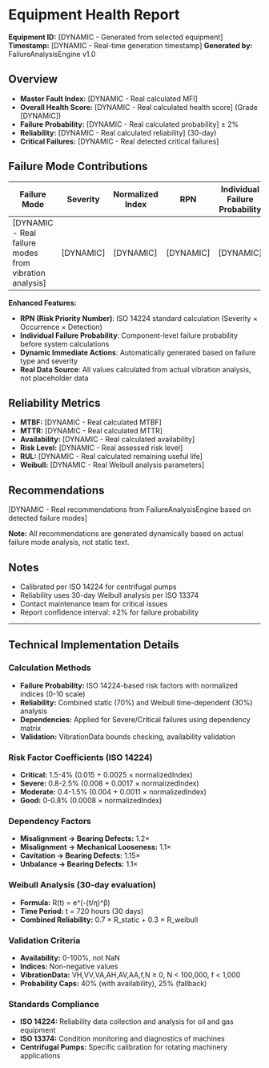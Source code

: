 # Equipment Health Report

**Equipment ID:** [DYNAMIC - Generated from selected equipment]
**Timestamp:** [DYNAMIC - Real-time generation timestamp]
**Generated by:** FailureAnalysisEngine v1.0

## Overview
- **Master Fault Index:** [DYNAMIC - Real calculated MFI]
- **Overall Health Score:** [DYNAMIC - Real calculated health score] (Grade [DYNAMIC])
- **Failure Probability:** [DYNAMIC - Real calculated probability] ± 2%
- **Reliability:** [DYNAMIC - Real calculated reliability] (30-day)
- **Critical Failures:** [DYNAMIC - Real detected critical failures]

## Failure Mode Contributions
| Failure Mode | Severity | Normalized Index | RPN | Individual Failure Probability | Risk Contribution | Immediate Action |
|--------------|----------|-----------------|-----|-------------------------------|-------------------|-----------------|
| [DYNAMIC - Real failure modes from vibration analysis] | [DYNAMIC] | [DYNAMIC] | [DYNAMIC] | [DYNAMIC] | [DYNAMIC] | [DYNAMIC] |

**Enhanced Features:**
- **RPN (Risk Priority Number)**: ISO 14224 standard calculation (Severity × Occurrence × Detection)
- **Individual Failure Probability**: Component-level failure probability before system calculations
- **Dynamic Immediate Actions**: Automatically generated based on failure type and severity
- **Real Data Source**: All values calculated from actual vibration analysis, not placeholder data

## Reliability Metrics
- **MTBF:** [DYNAMIC - Real calculated MTBF]
- **MTTR:** [DYNAMIC - Real calculated MTTR]
- **Availability:** [DYNAMIC - Real calculated availability]
- **Risk Level:** [DYNAMIC - Real assessed risk level]
- **RUL:** [DYNAMIC - Real calculated remaining useful life]
- **Weibull:** [DYNAMIC - Real Weibull analysis parameters]

## Recommendations
[DYNAMIC - Real recommendations from FailureAnalysisEngine based on detected failure modes]

**Note:** All recommendations are generated dynamically based on actual failure mode analysis, not static text.

## Notes
- Calibrated per ISO 14224 for centrifugal pumps
- Reliability uses 30-day Weibull analysis per ISO 13374
- Contact maintenance team for critical issues
- Report confidence interval: ±2% for failure probability

---

## Technical Implementation Details

### Calculation Methods
- **Failure Probability:** ISO 14224-based risk factors with normalized indices (0-10 scale)
- **Reliability:** Combined static (70%) and Weibull time-dependent (30%) analysis
- **Dependencies:** Applied for Severe/Critical failures using dependency matrix
- **Validation:** VibrationData bounds checking, availability validation

### Risk Factor Coefficients (ISO 14224)
- **Critical:** 1.5-4% (0.015 + 0.0025 × normalizedIndex)
- **Severe:** 0.8-2.5% (0.008 + 0.0017 × normalizedIndex)  
- **Moderate:** 0.4-1.5% (0.004 + 0.0011 × normalizedIndex)
- **Good:** 0-0.8% (0.0008 × normalizedIndex)

### Dependency Factors
- **Misalignment → Bearing Defects:** 1.2×
- **Misalignment → Mechanical Looseness:** 1.1×
- **Cavitation → Bearing Defects:** 1.15×
- **Unbalance → Bearing Defects:** 1.1×

### Weibull Analysis (30-day evaluation)
- **Formula:** R(t) = e^(-(t/η)^β)
- **Time Period:** t = 720 hours (30 days)
- **Combined Reliability:** 0.7 × R_static + 0.3 × R_weibull

### Validation Criteria
- **Availability:** 0-100%, not NaN
- **Indices:** Non-negative values
- **VibrationData:** VH,VV,VA,AH,AV,AA,f,N ≥ 0, N < 100,000, f < 1,000
- **Probability Caps:** 40% (with availability), 25% (fallback)

### Standards Compliance
- **ISO 14224:** Reliability data collection and analysis for oil and gas equipment
- **ISO 13374:** Condition monitoring and diagnostics of machines
- **Centrifugal Pumps:** Specific calibration for rotating machinery applications

